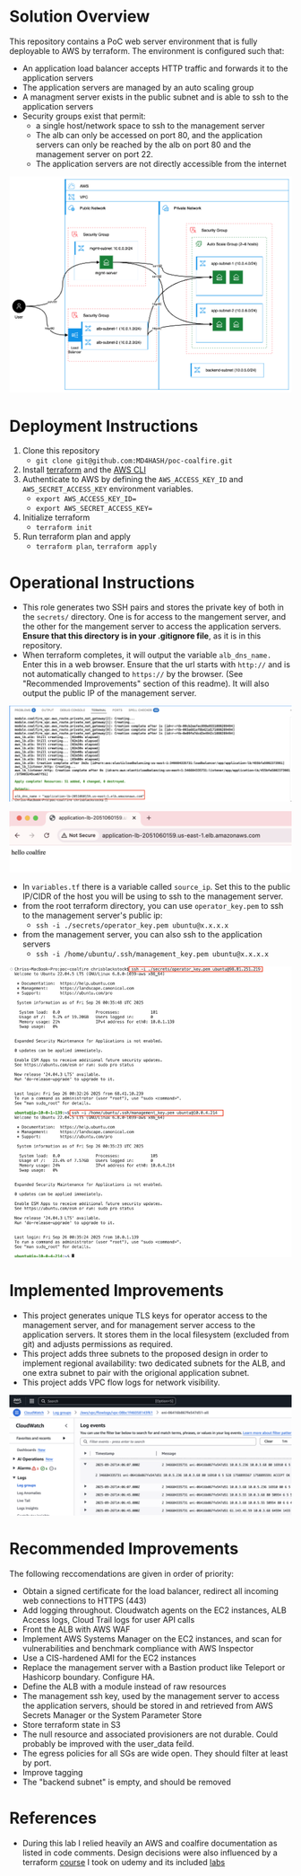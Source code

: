 # Solution Overview

This repository contains a PoC web server environment that is fully deployable to AWS by terraform.   The environment is configured such that:

- An application load balancer accepts HTTP traffic and forwards it to the application servers
- The application servers are managed by an auto scaling group
- A managment server exists in the public subnet and is able to ssh to the application servers
- Security groups exist that permit:
  - a single host/network space to ssh to the management server
  - The alb can only be accessed on port 80, and the application servers can only be reached by the alb on port 80 and the management server on port 22.  
  - The application servers are not directly accessible from the internet

![network-diagram](images/coalfire.drawio.png)

# Deployment Instructions

1. Clone this repository
    - `git clone git@github.com:MD4HASH/poc-coalfire.git`
2. Install [terraform](https://developer.hashicorp.com/terraform/tutorials/aws-get-started/install-cli) and the [AWS CLI](https://docs.aws.amazon.com/cli/latest/userguide/getting-started-install.html)
3. Authenticate to AWS by defining the `AWS_ACCESS_KEY_ID` and `AWS_SECRET_ACCESS_KEY` environment variables.
    - `export AWS_ACCESS_KEY_ID=`
    - `export AWS_SECRET_ACCESS_KEY=`
4. Initialize terraform
    - `terraform init`
5. Run terraform plan and apply
    - `terraform plan`, `terraform apply`

# Operational Instructions

- This role generates two SSH pairs and stores the private key of both in the `secrets/` directory.  One is for access to the mangement server, and the other for the mangement server to access the application servers.  **Ensure that this directory is in your .gitignore file**, as it is in this repository.
- When terraform completes, it will output the variable `alb_dns_name.` Enter this in a web browser.  Ensure that the url starts with `http://` and is not automatically changed to `https://` by the browser. (See "Recommended Improvements" section of this readme).  It will also output the public IP of the management server.

![alb-name](images/alb-name.png)

![web-server](images/webserver.png)

- In `variables.tf` there is a variable called `source_ip`.  Set this to the public IP/CIDR of the host you will be using to ssh to the management server.
- from the root terraform directory, you can use `operator_key.pem` to ssh to the management server's public ip:
  - `ssh -i ./secrets/operator_key.pem ubuntu@x.x.x.x`
- from the management server, you can also ssh to the application servers
  - `ssh -i /home/ubuntu/.ssh/management_key.pem ubuntu@x.x.x.x`

![ssh-access](images/ssh-access.png)

# Implemented Improvements

- This project generates unique TLS keys for operator access to the management server, and for management server access to the application servers.  It stores them in the local filesystem (excluded from git) and adjusts permissions as required.
- This project adds three subnets to the proposed design in order to implement regional availability: two dedicated subnets for the ALB, and one extra subnet to pair with the origional application subnet.
- This project adds VPC flow logs for network visibility.

![flow-logs](images/vpc-flowlogs.png)

# Recommended Improvements

The following reccomendations are given in order of priority:

- Obtain a signed certificate for the load balancer, redirect all incoming web connections to HTTPS (443)
- Add logging throughout.  Cloudwatch agents on the EC2 instances, ALB Access logs, Cloud Trail logs for user API calls
- Front the ALB with AWS WAF
- Implement AWS Systems Manager on the EC2 instances, and scan for vulnerabilities and benchmark compliance with AWS Inspector
- Use a CIS-hardened AMI for the EC2 instances
- Replace the management server with a Bastion product like Teleport or Hashicorp boundary.  Configure HA.
- Define the ALB with a module instead of raw resources
- The management ssh key, used by the management server to access the application servers, should be stored in and retrieved from AWS Secrets Manager or the System Parameter Store
- Store terraform state in S3
- The null resource and associated provisioners are not durable.  Could probably be improved with the user_data feild.
- The egress policies for all SGs are wide open.  They should filter at least by port.
- Improve tagging
- The "backend subnet" is empty, and should be removed

# References

- During this lab I relied heavily an AWS and coalfire documentation as listed in code comments.  Design decisions were also influenced by a terraform [course](https://www.udemy.com/course/terraform-hands-on-labs/?) I took on udemy and its included [labs](https://github.com/btkrausen/hashicorp/blob/master/terraform/Hands-On%20Labs/)
